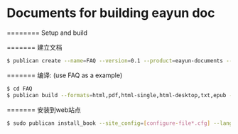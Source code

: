 Documents for building eayun doc
==========

========
Setup and build

=======
建立文档

```bash
$ publican create --name=FAQ --version=0.1 --product=eayun-documents --brand=eayun --lang=zh-CN --type=article
```

=======
编译: (use FAQ as a example)

```bash
$ cd FAQ
$ publican build --formats=html,pdf,html-single,html-desktop,txt,epub --langs=zh-CN --brand_dir=[your-doc-path]
```

=======
安装到web站点

```bash
$ sudo publican install_book --site_config=[configure-file*.cfg] --lang=zh-CN
```
